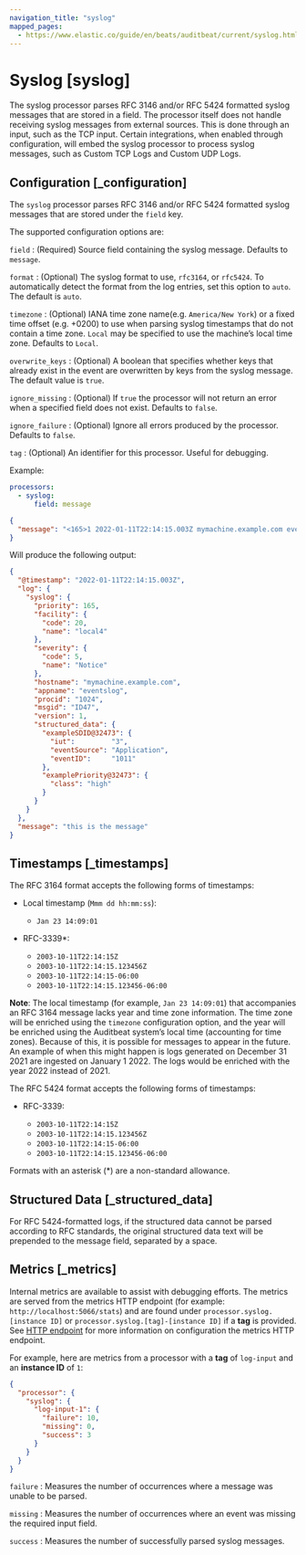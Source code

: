 ```yaml
---
navigation_title: "syslog"
mapped_pages:
  - https://www.elastic.co/guide/en/beats/auditbeat/current/syslog.html
---
```


# Syslog [syslog]


The syslog processor parses RFC 3146 and/or RFC 5424 formatted syslog messages that are stored in a field. The processor itself does not handle receiving syslog messages from external sources. This is done through an input, such as the TCP input. Certain integrations, when enabled through configuration, will embed the syslog processor to process syslog messages, such as Custom TCP Logs and Custom UDP Logs.


## Configuration [_configuration]

The `syslog` processor parses RFC 3146 and/or RFC 5424 formatted syslog messages that are stored under the `field` key.

The supported configuration options are:

`field`
:   (Required) Source field containing the syslog message. Defaults to `message`.

`format`
:   (Optional) The syslog format to use, `rfc3164`, or `rfc5424`. To automatically detect the format from the log entries, set this option to `auto`. The default is `auto`.

`timezone`
:   (Optional) IANA time zone name(e.g. `America/New York`) or a fixed time offset (e.g. +0200) to use when parsing syslog timestamps that do not contain a time zone. `Local` may be specified to use the machine’s local time zone. Defaults to `Local`.

`overwrite_keys`
:   (Optional) A boolean that specifies whether keys that already exist in the event are overwritten by keys from the syslog message. The default value is `true`.

`ignore_missing`
:   (Optional) If `true` the processor will not return an error when a specified field does not exist. Defaults to `false`.

`ignore_failure`
:   (Optional) Ignore all errors produced by the processor. Defaults to `false`.

`tag`
:   (Optional) An identifier for this processor. Useful for debugging.

Example:

```yaml
processors:
  - syslog:
      field: message
```

```json
{
  "message": "<165>1 2022-01-11T22:14:15.003Z mymachine.example.com eventslog 1024 ID47 [exampleSDID@32473 iut=\"3\" eventSource=\"Application\" eventID=\"1011\"][examplePriority@32473 class=\"high\"] this is the message"
}
```

Will produce the following output:

```json
{
  "@timestamp": "2022-01-11T22:14:15.003Z",
  "log": {
    "syslog": {
      "priority": 165,
      "facility": {
        "code": 20,
        "name": "local4"
      },
      "severity": {
        "code": 5,
        "name": "Notice"
      },
      "hostname": "mymachine.example.com",
      "appname": "eventslog",
      "procid": "1024",
      "msgid": "ID47",
      "version": 1,
      "structured_data": {
        "exampleSDID@32473": {
          "iut":         "3",
          "eventSource": "Application",
          "eventID":     "1011"
        },
        "examplePriority@32473": {
          "class": "high"
        }
      }
    }
  },
  "message": "this is the message"
}
```


## Timestamps [_timestamps]

The RFC 3164 format accepts the following forms of timestamps:

* Local timestamp (`Mmm dd hh:mm:ss`):

    * `Jan 23 14:09:01`

* RFC-3339*:

    * `2003-10-11T22:14:15Z`
    * `2003-10-11T22:14:15.123456Z`
    * `2003-10-11T22:14:15-06:00`
    * `2003-10-11T22:14:15.123456-06:00`


**Note**: The local timestamp (for example, `Jan 23 14:09:01`) that accompanies an RFC 3164 message lacks year and time zone information. The time zone will be enriched using the `timezone` configuration option, and the year will be enriched using the Auditbeat system’s local time (accounting for time zones). Because of this, it is possible for messages to appear in the future. An example of when this might happen is logs generated on December 31 2021 are ingested on January 1 2022. The logs would be enriched with the year 2022 instead of 2021.

The RFC 5424 format accepts the following forms of timestamps:

* RFC-3339:

    * `2003-10-11T22:14:15Z`
    * `2003-10-11T22:14:15.123456Z`
    * `2003-10-11T22:14:15-06:00`
    * `2003-10-11T22:14:15.123456-06:00`


Formats with an asterisk (*) are a non-standard allowance.


## Structured Data [_structured_data]

For RFC 5424-formatted logs, if the structured data cannot be parsed according to RFC standards, the original structured data text will be prepended to the message field, separated by a space.


## Metrics [_metrics]

Internal metrics are available to assist with debugging efforts. The metrics are served from the metrics HTTP endpoint (for example: `http://localhost:5066/stats`) and are found under `processor.syslog.[instance ID]` or `processor.syslog.[tag]-[instance ID]` if a **tag** is provided. See [HTTP endpoint](/reference/auditbeat/http-endpoint.md) for more information on configuration the metrics HTTP endpoint.

For example, here are metrics from a processor with a **tag** of `log-input` and an **instance ID** of `1`:

```json
{
  "processor": {
    "syslog": {
      "log-input-1": {
        "failure": 10,
        "missing": 0,
        "success": 3
      }
    }
  }
}
```

`failure`
:   Measures the number of occurrences where a message was unable to be parsed.

`missing`
:   Measures the number of occurrences where an event was missing the required input field.

`success`
:   Measures the number of successfully parsed syslog messages.

